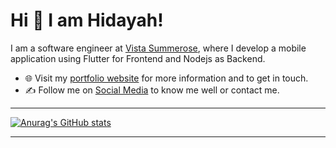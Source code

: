 # Hi 👋 I am Hidayah! 
I am a software engineer at [Vista Summerose](https://vista-summerose.com.my/), where I develop a mobile application using Flutter for Frontend and Nodejs as Backend.

- 🌐 Visit my [portfolio website](https://dayahazmi.github.io/Portfolio_hidayah/) for more information and to get in touch.
- ✍️ Follow me on [Social Media](https://dayahazmi.github.io/Social_Links/) to know me well or contact me.

---

[![Anurag's GitHub stats](https://github-readme-stats.vercel.app/api?username=anuraghazra)](https://github.com/anuraghazra/github-readme-stats)

---
